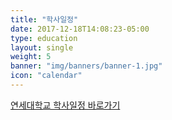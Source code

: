 ```yaml
---
title: "학사일정"
date: 2017-12-18T14:08:23-05:00
type: education
layout: single
weight: 5
banner: "img/banners/banner-1.jpg"
icon: "calendar"
---
```


[연세대학교 학사일정 바로가기](http://www.yonsei.ac.kr/sc/support/calendar.jsp)
<br>
